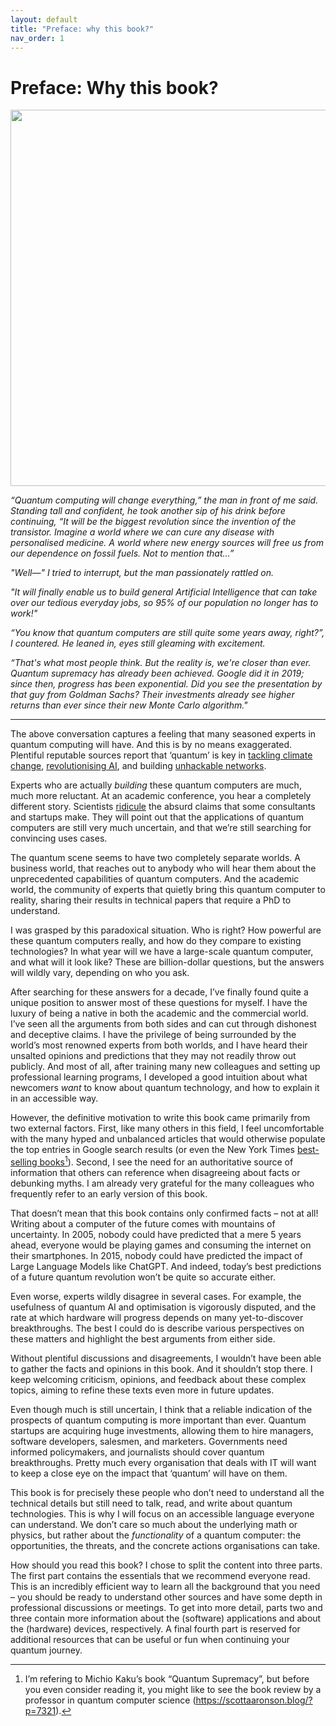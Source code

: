 ```yaml
---
layout: default
title: "Preface: why this book?"
nav_order: 1
---
```


# Preface: Why this book?

<img src=" {{ site.baseurl }}/media/image1.png"
style="width:6.26737in" />

*“Quantum computing will change everything,” the man in front of me
said. Standing tall and confident, he took another sip of his drink
before continuing, “It will be the biggest revolution since the
invention of the transistor. Imagine a world where we can cure any
disease with personalised medicine. A world where new energy sources
will free us from our dependence on fossil fuels. Not to mention that…”*

*"Well—" I tried to interrupt, but the man passionately rattled on.*

*"It will finally enable us to build general Artificial Intelligence
that can take over our tedious everyday jobs, so 95% of our population
no longer has to work!"*

*“You know that quantum computers are still quite some years away,
right?”, I countered. He leaned in, eyes still gleaming with
excitement.*

*“That's what most people think. But the reality is, we're closer than
ever. Quantum supremacy has already been achieved. Google did it in
2019; since then, progress has been exponential. Did you see the
presentation by that guy from Goldman Sachs? Their investments already
see higher returns than ever since their new Monte Carlo algorithm."*

----

The above conversation captures a feeling that many seasoned experts in
quantum computing will have. And this is by no means exaggerated.
Plentiful reputable sources report that ‘quantum’ is key in [tackling
climate
change](https://www.mckinsey.com/capabilities/mckinsey-digital/our-insights/quantum-computing-just-might-save-the-planet),
[revolutionising
AI](https://www.forbes.com/sites/forbestechcouncil/2024/05/02/six-ground-breaking-industries-quantum-computing-is-projected-to-revolutionize/),
and building [unhackable
networks](https://www.newscientist.com/article/2368353-an-unhackable-quantum-internet-is-being-built-in-new-york-city/).

Experts who are actually *building* these quantum computers are much,
much more reluctant. At an academic conference, you hear a completely
different story. Scientists
[ridicule](https://twitter.com/DulwichQuantum) the absurd claims that
some consultants and startups make. They will point out that the
applications of quantum computers are still very much uncertain, and
that we’re still searching for convincing uses cases.

The quantum scene seems to have two completely separate worlds. A
business world, that reaches out to anybody who will hear them about the
unprecedented capabilities of quantum computers. And the academic world,
the community of experts that quietly bring this quantum computer to
reality, sharing their results in technical papers that require a PhD to
understand.

I was grasped by this paradoxical situation. Who is right? How powerful
are these quantum computers really, and how do they compare to existing
technologies? In what year will we have a large-scale quantum computer,
and what will it look like? These are billion-dollar questions, but the
answers will wildly vary, depending on who you ask.

After searching for these answers for a decade, I’ve finally found quite
a unique position to answer most of these questions for myself. I have
the luxury of being a native in both the academic and the commercial
world. I’ve seen all the arguments from both sides and can cut through
dishonest and deceptive claims. I have the privilege of being surrounded
by the world’s most renowned experts from both worlds, and I have heard
their unsalted opinions and predictions that they may not readily throw
out publicly. And most of all, after training many new colleagues and
setting up professional learning programs, I developed a good intuition
about what newcomers *want* to know about quantum technology, and how to
explain it in an accessible way.

However, the definitive motivation to write this book came primarily
from two external factors. First, like many others in this field, I feel
uncomfortable with the many hyped and unbalanced articles that would
otherwise populate the top entries in Google search results (or even the
New York Times [best-selling
books](https://en.wikipedia.org/wiki/Quantum_Supremacy)[^1]). Second, I
see the need for an authoritative source of information that others can
reference when disagreeing about facts or debunking myths. I am already
very grateful for the many colleagues who frequently refer to an early
version of this book.

That doesn’t mean that this book contains only confirmed facts – not at
all! Writing about a computer of the future comes with mountains of
uncertainty. In 2005, nobody could have predicted that a mere 5 years
ahead, everyone would be playing games and consuming the internet on
their smartphones. In 2015, nobody could have predicted the impact of
Large Language Models like ChatGPT. And indeed, today’s best predictions
of a future quantum revolution won’t be quite so accurate either.

Even worse, experts wildly disagree in several cases. For example, the
usefulness of quantum AI and optimisation is vigorously disputed, and
the rate at which hardware will progress depends on many yet-to-discover
breakthroughs. The best I could do is describe various perspectives on
these matters and highlight the best arguments from either side.

Without plentiful discussions and disagreements, I wouldn’t have been
able to gather the facts and opinions in this book. And it shouldn’t
stop there. I keep welcoming criticism, opinions, and feedback about
these complex topics, aiming to refine these texts even more in future
updates.

Even though much is still uncertain, I think that a reliable indication
of the prospects of quantum computing is more important than ever.
Quantum startups are acquiring huge investments, allowing them to hire
managers, software developers, salesmen, and marketers. Governments need
informed policymakers, and journalists should cover quantum
breakthroughs. Pretty much every organisation that deals with IT will
want to keep a close eye on the impact that ‘quantum’ will have on them.

This book is for precisely these people who don’t need to understand all
the technical details but still need to talk, read, and write about
quantum technologies. This is why I will focus on an accessible language
everyone can understand. We don’t care so much about the underlying math
or physics, but rather about the *functionality* of a quantum computer:
the opportunities, the threats, and the concrete actions organisations
can take.

How should you read this book? I chose to split the content into three
parts. The first part contains the essentials that we recommend everyone
read. This is an incredibly efficient way to learn all the background
that you need – you should be ready to understand other sources and have
some depth in professional discussions or meetings. To get into more
detail, parts two and three contain more information about the
(software) applications and about the (hardware) devices, respectively.
A final fourth part is reserved for additional resources that can be
useful or fun when continuing your quantum journey.

[^1]: I’m refering to Michio Kaku’s book “Quantum Supremacy”, but before
    you even consider reading it, you might like to see the book review
    by a professor in quantum computer science
    (<https://scottaaronson.blog/?p=7321>).

